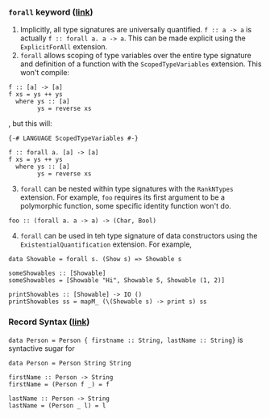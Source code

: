 ### `forall` keyword ([link](https://wasp-lang.dev/blog/2021/09/01/haskell-forall-tutorial))
1. Implicitly, all type signatures are universally quantified. `f :: a -> a` is actually `f :: forall a. a -> a`. 
This can be made explicit using the `ExplicitForAll` extension.
2. `forall` allows scoping of type variables over the entire type signature and definition of a function with the `ScopedTypeVariables` extension.
This won't compile:
```
f :: [a] -> [a]
f xs = ys ++ ys
  where ys :: [a]
        ys = reverse xs
```
, but this will:
```
{-# LANGUAGE ScopedTypeVariables #-}

f :: forall a. [a] -> [a]
f xs = ys ++ ys
  where ys :: [a]
        ys = reverse xs
```
3. `forall` can be nested within type signatures with the `RankNTypes` extension.
For example, `foo` requires its first argument to be a polymorphic function, some specific identity function won't do.
```
foo :: (forall a. a -> a) -> (Char, Bool)
```
4. `forall` can be used in teh type signature of data constructors using the `ExistentialQuantification` extension.
For example,
```
data Showable = forall s. (Show s) => Showable s

someShowables :: [Showable]
someShowables = [Showable "Hi", Showable 5, Showable (1, 2)]

printShowables :: [Showable] -> IO ()
printShowables ss = mapM_ (\(Showable s) -> print s) ss
```

### Record Syntax ([link](http://learnyouahaskell.com/making-our-own-types-and-typeclasses#record-syntax))
`data Person = Person { firstname :: String, lastName :: String}` is syntactive sugar for 
```
data Person = Person String String

firstName :: Person -> String
firstName = (Person f _) = f

lastName :: Person -> String
lastName = (Person _ l) = l
```
